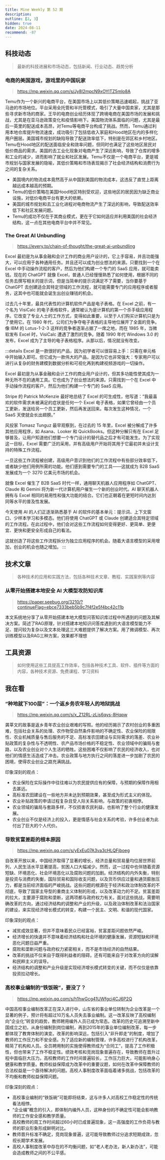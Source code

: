 ```yaml
---
title: Mine Weekly 第 52 期
description:
outline: [2, 3]
hidden: true
date: 2024-08-11
recommend: -87
---
```


## 科技动态
> 最新的科技进展和市场动态，包括新闻、行业动态、趋势分析

### 电商的美国游戏，游戏里的中国玩家
> https://mp.weixin.qq.com/s/Jy8l2mpcN9xOYlTZ5mlo8A

Temu作为一个新兴的电商平台，在美国市场上以其低价策略迅速崛起，挑战了亚马逊的市场地位。平台采用全托管和半托管模式，吸引了大量中国卖家，尤其是那些寻求新市场的商家。王华的电商创业经历体现了跨境电商在美国市场的发展和挑战，尤其是在亚马逊政策变化和疫情影响下。美国物流体系面临的问题，尤其是最后一英里的配送成本高昂，对Temu等电商平台构成了挑战。然而，Temu通过利用本地仓库提升物流速度，成功吸引了包括低收入家庭和Hood地区在内的多样化用户圈层。美国城市规划的缺陷导致了配送效率低下，特别是在郊区和乡村地区。Temu在Hood地区的配送面临安全和效率问题，但同时也满足了这些地区居民对低价商品的需求。美国的去工业化现象对电商产生了深远影响，导致了仓库的增多和工业的减少，进而影响了就业和社区发展。Temu不仅是一个电商平台，更是城市规划与国家发展的隐喻，其低价策略和市场表现揭示了社会经济结构和消费行为之间的复杂关系。

- 美国境内的物流成本竟然高于从中国到美国的物流成本，这违反了直觉上距离越远成本越高的预期。
- Temu的低价策略在美国Hood地区特别受欢迎，这些地区的居民因为缺乏商业设施，对低价电商平台有更大的依赖。
- 美国的城市规划和去工业化进程对电商物流产生了深远的影响，导致配送效率低下和社区发展问题。
- Temu的成功不仅在于其商业模式，更在于它如何适应并利用美国的社会经济结构，这一点在其他电商平台中并不常见。


### The Great AI Unbundling
> https://every.to/chain-of-thought/the-great-ai-unbundling

Excel 最初是为从事金融和会计工作的商业用户设计的，它上手容易，并且功能强大，可以应用于各种通用任务。并且还可以成为创业想法的来源。只要找到一个在 Excel 中手动操作流程的客户，然后为他们构建一个专门的 SaaS 应用，就可能卖钱。现在的 ChatGPT 就像 Excel，普通人已经慢慢熟悉了如何使用，根据不同的任务去撰写相关的提示词，但是当简单的提示词满足不了需要，当你要基于 ChatGPT 去创建适合其特定领域的工作流程，就可能需要专门的应用程序或者服务，这其中也可能就会诞生出创业赚钱的机会。

过去几十年里，最具代表性的计算机软件产品是电子表格。在 Excel 之前，有一个名为 VisiCalc 的电子表格软件，通常被认为是计算机的第一个杀手级应用程序。它改变了专业人士的工作方式，变得如此重要，以至于人们购买计算机只是为了使用它。在 1980 年代，公司们为争夺电子表格的主导地位展开了全面的竞争。像 IBM 的 Lotus-1-2-3 这样的竞争者逐渐占据了一席之地，而在 1985 年，当微软发布 Excel 时，VisiCalc 遭遇了激烈的竞争。随着 1990 年代 Windows 3.0 的发布，Excel 成为了主导的电子表格程序。从那以后，情况就没有改变。

:::details
Excel 是一款很好的产品，因为初学者可以很容易上手：只需在单元格中开始输入即可。但它成为一款伟大的产品，是因为它也非常强大：专家用户可以进行从复杂的财务建模到数据分析和可视化再到构建视频游戏的一切操作。

Excel 最初是为从事金融和会计工作的商业用户设计的，但其多功能性使其成为一种无所不在的通用工具。它也成为了创业想法的来源。只需找到一个在 Excel 中手动操作流程的客户，然后为他们构建一个专门的 SaaS 应用。

Stripe 的 Patrick McKenzie 最好地总结了 Excel 的可生成性，他写道：“我最喜欢的软件需求未被满足的症状是任何一个 Excel 电子表格，如果它曾经由一个员工更新，发送给另一个员工更新，然后再发送回来。每次发生这种情况，一个 SaaS 天使就会长出翅膀。”

风投家 Tomasz Tunguz 最早观察到，在过去的 15 年里，Excel 被分解成了许多其他应用程序，如 Asana、Looker 和 QuickBooks。但这种分解只有在 Excel 足够普及，让用户知道他们想要一个专门设计的替代品之后才有可能发生。为了实现这一目标，Excel 需要广泛的采用，并有高级用户开始将其用于它最初并未设计支持的特殊工作流程。

一旦这些工作流程被创建，高级用户意识到他们的工作流程中有些部分效率低下，或者缺少他们用例所需的功能。他们感到需要专门的工具——这就成为 B2B SaaS 发展成为一个 3270 亿美元市场的机会。

就像 Excel 催生了 B2B SaaS 时代一样，通用聊天机器人应用程序如 ChatGPT、Claude 和 Gemini 将为新一代计算机用户催生一个新的创业时代。AI 聊天机器人拥有与 Excel 相同的易用性和强大功能的结合。它们也正朝着在更短时间内达到同等水平的普及性发展。

今天使用 AI 的人们正逐渐熟悉基于 AI 的软件的基本单元：提示词、上下文窗口、少样本学习和多模态。他们将使用 ChatGPT 或 Claude 创建适合其特定领域的工作流程。在此过程中，他们会对这些工作流程如何变得更好、更简单、更便宜、更快和更安全形成自己的看法。

这就创造了将这些工作流程拆分为独立应用程序的机会。随着大语言模型的采用增加，创业的机会也随之增加。
:::

## 技术文章
> 各种技术的应用和实践方法，包括各种技术文章、教程、实践案例等内容

### 从零开始搭建本地安全 AI 大模型攻防知识库
> https://paper.seebug.org/3210/?continueFlag=ebce7333beb5b9c7f4f2e5f4bc42c11b

本文系统地分享了从零开始搭建本地大模型问答知识库过程中所遇到的问题及其解决方案。 ​简述了RAG原理，针对搭建本地知识问答库遇到的大语言模型能力不足、提问较为复杂以及文本处理这三大难题提供了解决方案。用了微调模型、再次训练模型以及RAG三种方案，效果都不理想

## 工具资源
> 如何使用这些工具提高工作效率，包括各种技术工具、软件、插件等方面的内容，各种技术资源、免费课程、学习资料

## 我在看

### “种地就下100层”：一个返乡务农年轻人的地狱挑战
> https://mp.weixin.qq.com/s/x_Z12RL-zLis6qys-8Hqpw

龚莘文的故事是返乡青年农业创业艰难的写照。他的经历揭示了农村创业的多重困难，包括社会关系的处理、农作物受自然条件影响的不确定性、农业保险的局限性、农业机械质量与售后服务的不足、高标准农田建设与实际需求的落差、农业补贴政策的复杂性与不透明性、农产品市场价格的不稳定性、农业领域中的骗局与套路，以及农业创业对个人生活的牺牲。这些困难不仅影响了农民的经济收入，也对他们的情感生活造成了冲击。农业政策与地方执行之间的落差进一步加剧了农民的困境，使得农业创业之路充满挑战。

印象深刻的观点：
- 农业保险在实际操作中往往难以为农民提供应有的保障，与预期的保障作用相去甚远。
- 高标准农田建设在一些地方并未达到预期效果，甚至成为形式主义的体现。
- 农业补贴政策的申请过程复杂且受人际关系影响，与政策的初衷相悖。
- 农业领域的骗局与套路多样，不仅损害农民利益，也影响了整个行业的健康发展。
- 农业创业不仅是经济上的投入，更是情感与社会关系的考验，许多创业者为此付出了巨大的个人代价。

### 导致贫富差距的根本原因
> https://mp.weixin.qq.com/s/yExEu07A3va3cHLQFjboeg

自改革开放以来，中国经济取得了显著的增长，经济总量和贸易量均位居世界前列，人民生活水平显著提高，贫困人口大幅减少。然而，这一过程中也伴随着资源短缺、环境恶化、社会环境恶化以及腐败问题的加剧。经济结构的内外失衡，特别是投资与消费的失衡，国际贸易和国际收支问题，以及货币供应过量和通货膨胀压力，都是当前经济面临的严峻挑战。这些问题的根源在于经济和政治体制改革的不彻底，导致了国家主导型的重商主义体制的形成，以及改革动力的不足。贫富差距的拉大，主要源于腐败和垄断，这两项都与政府权力有关。面对这些挑战，需要明确改革的方向，通过经济结构的调整和产业的升级，以及政治体制改革和法治国家的建设，来实现经济增长模式的转变，构建一个民主、文明、和谐的现代国家。

印象深刻的观点：
- 减贫成效显著，但并不意味着民众已经富裕，贫富差距问题依然严峻。
- 经济增长的快速并不意味着经济结构和社会环境的健康发展，资源短缺和环境恶化问题日益严重。
- 腐败和垄断问题与政府权力紧密相关，而不是市场经济的自然结果。
- 改革的挑战不仅来自于既得利益者的阻碍，还有可能来自于对改革方向的误解和民粹主义的误导。
- 经济结构的调整和产业升级是实现经济增长模式转变的关键，而不仅仅是依靠投资拉动增长。

### 高校事业编制的“铁饭碗”，要没了？
> https://mp.weixin.qq.com/s/h1hwGcg41UWfgci4CJ6P2Q

中国高校事业编制改革正在深入进行中，山东省的事业单位转制为企业改革是一个显著的例子，预计将有超过10万名人员失去事业编制。这一改革反映了高校编制向“企业化”转变的趋势，教师聘用编外人员已成为常态。改革的历史可追溯至新中国成立之初，从身份编制到岗位编制，再到2015年的事业单位编制改革，每一步都体现了教育体制的演变。改革的影响深远，包括引入“非升即走”的制度，增加了教师的工作压力和不安全感。为了适应新的编制管理，许多高校进行了机构改革，精简了机构和人员。全员聘用制的实施使得教师成为“合同工”，提高了工作积极性，但也带来了工作不稳定性。绩效考核和竞岗现象普遍存在，导致教师在晋升过程中面临巨大压力。高校教师的工作时间普遍较长，工作压力巨大，可能影响身心健康和教学质量。教师权益保障成为改革中的重要议题，如何在改革中保障教师的合法权益是一个亟待解决的问题。高校人事制度改革面临着诸多挑战，包括改革的不均衡和教师权益保障问题。

印象深刻的观点：
- 高校事业编制的“铁饭碗”可能即将结束，这与许多人对高校工作稳定性的传统看法相悖。
- “企业编”概念的引入，即体制内编外人员，这种身份的不确定性可能会影响教师的工作安全感和教学质量。
- 高校教师的周工作时间超过60小时已成普遍现象，这一高强度的工作负荷与教师的职业形象形成鲜明对比。
- 教师晋升标准不确定，竞岗现象普遍，这可能导致教师过分追求短期成效，忽视长期学术发展。
- 高校人事制度改革中存在的不均衡问题，如“老人老办法，新人新办法”，可能会造成教师之间的不公平感。
